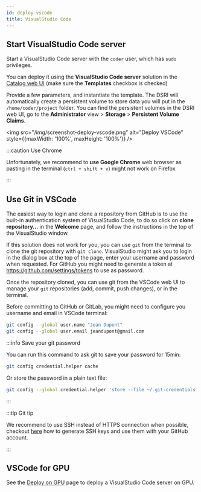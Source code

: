 ```yaml
---
id: deploy-vscode
title: VisualStudio Code
---
```


## Start VisualStudio Code server

Start a VisualStudio Code server with the `coder` user, which has `sudo` privileges.

You can deploy it using the **VisualStudio Code server** solution in the [Catalog web UI](https://console-openshift-console.apps.dsri2.unimaas.nl/catalog) (make sure the **Templates** checkbox is checked)

Provide a few parameters, and instantiate the template. The DSRI will automatically create a persistent volume to store data you will put in the `/home/coder/project` folder. You can find the persistent volumes in the DSRI web UI, go to the **Administrator** view > **Storage** > **Persistent Volume Claims**.

<img src="/img/screenshot-deploy-vscode.png" alt="Deploy VSCode" style={{maxWidth: '100%', maxHeight: '100%'}} />

:::caution Use Chrome

Unfortunately, we recommend to **use Google Chrome** web browser as pasting in the terminal (`ctrl + shift + v`) might not work on Firefox

:::

## Use Git in VSCode

The easiest way to login and clone a repository from GitHub is to use the built-in authentication system of VisualStudio Code, to do so click on **clone repository...** in the **Welcome** page, and follow the instructions in the top of the VisualStudio window.

If this solution does not work for you, you can use `git` from the terminal to clone the git repository with `git clone`. VisualStudio might ask you to login in the dialog box at the top of the page, enter your username and password when requested. For GitHub you might need to generate a token at https://github.com/settings/tokens to use as password.

Once the repository cloned, you can use git from the VSCode web UI to manage your `git` repositories (add, commit, push changes), or in the terminal.

Before committing to GitHub or GitLab, you might need to configure you username and email in VSCode terminal:

```bash
git config --global user.name "Jean Dupont"
git config --global user.email jeandupont@gmail.com
```

:::info Save your git password

You can run this command to ask git to save your password for 15min:

```bash
git config credential.helper cache
```

Or store the password in a plain text file:

```bash
git config --global credential.helper 'store --file ~/.git-credentials'
```

:::

:::tip Git tip

We recommend to use SSH instead of HTTPS connection when possible, checkout [here](https://docs.github.com/en/free-pro-team@latest/github/authenticating-to-github/generating-a-new-ssh-key-and-adding-it-to-the-ssh-agent) how to generate SSH keys and use them with your GitHub account.

:::

## VSCode for GPU

See the [Deploy on GPU](/docs/deploy-on-gpu) page to deploy a VisualStudio Code server on GPU.